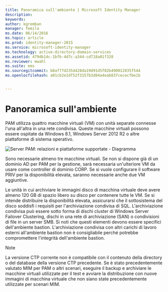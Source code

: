 ```yaml
---
title: Panoramica sull'ambiente | Microsoft Identity Manager
description: 
keywords: 
author: kgremban
manager: femila
ms.date: 06/14/2016
ms.topic: article
ms.prod: identity-manager-2015
ms.service: microsoft-identity-manager
ms.technology: active-directory-domain-services
ms.assetid: 479db14c-1bfb-4d7c-a344-cd718a01f328
ms.reviewer: mwahl
ms.suite: ems
ms.sourcegitcommit: b8af77d2354428da19d91d5f02b490012835f544
ms.openlocfilehash: a01cb2e1df52f3157b3d84a4eab837cececfbe1b


---
```


# Panoramica sull'ambiente

PAM utilizza quattro macchine virtuali (VM) con unità separate connesse l'una all'altra in una rete condivisa. Queste macchine virtuali possono essere ospitate da Windows 8.1, Windows Server 2012 R2 o altre piattaforme di sistema operativo.

![Server PAM: relazioni e piattaforme supportate - Diagramma](media/pam-test-lab-architecture.png)

Sono necessarie almeno tre macchine virtuali.  Se non si dispone già di un dominio AD per PAM per la gestione, sarà necessaria un'ulteriore VM da usare come controller di dominio CORP.  Se si vuole configurare il software PRIV per la disponibilità elevata, saranno necessarie anche due VM aggiuntive.

Le unità in cui archiviare le immagini disco di macchina virtuale deve avere almeno 120 GB di spazio libero su disco per contenere tutte le VM.  Se si intende distribuire la disponibilità elevata, assicurarsi che il sottosistema del disco soddisfi i requisiti per l'archiviazione condivisa di SQL.  L'archiviazione condivisa può essere sotto forma di dischi cluster di Windows Server Failover Clustering, dischi in una rete di archiviazione (SAN) o condivisioni di file in un server SMB. Si noti che questi elementi devono essere specifici dell'ambiente bastion. L'archiviazione condivisa con altri carichi di lavoro esterni all'ambiente bastion non è consigliabile perché potrebbe compromettere l'integrità dell'ambiente bastion.

> [!NOTE]
> La versione CTP corrente non è compatibile con il contenuto della directory o del database della versione CTP precedente. Se è stato precedentemente valutato MIM per PAM o altri scenari, eseguire il backup e archiviare le macchine virtuali utilizzate per il test e avviare la distribuzione con nuove immagini di macchina virtuale che non siano state precedentemente utilizzate per scenari MIM.



<!--HONumber=Jun16_HO3-->


